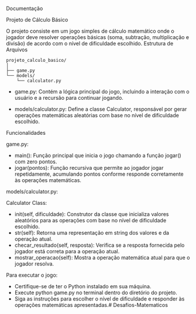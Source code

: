 Documentação

Projeto de Cálculo Básico

O projeto consiste em um jogo simples de cálculo matemático onde o jogador deve resolver operações básicas (soma,
subtração, multiplicação e divisão) de acordo com o nível de dificuldade escolhido.
Estrutura de Arquivos

    projeto_calculo_basico/
    │
    ├── game.py
    └── models/
        └── calculator.py


- game.py: Contém a lógica principal do jogo, incluindo a interação com o usuário e a recursão para continuar jogando.

- models/calculator.py: Define a classe Calculator, responsável por gerar operações matemáticas aleatórias com base no
nível de dificuldade escolhido.

Funcionalidades

game.py:

- main(): Função principal que inicia o jogo chamando a função jogar() com zero pontos.
- jogar(pontos): Função recursiva que permite ao jogador jogar repetidamente, acumulando pontos conforme responde corretamente às operações matemáticas.

models/calculator.py:

Calculator Class:

- init(self, dificuldade): Construtor da classe que inicializa valores aleatórios para as operações com base no nível de dificuldade escolhido.
- str(self): Retorna uma representação em string dos valores e da operação atual.
- checar_resultado(self, resposta): Verifica se a resposta fornecida pelo jogador está correta para a operação atual.
- mostrar_operacao(self): Mostra a operação matemática atual para que o jogador resolva.

Para executar o jogo:

- Certifique-se de ter o Python instalado em sua máquina.
- Execute python game.py no terminal dentro do diretório do projeto.
- Siga as instruções para escolher o nível de dificuldade e responder às operações matemáticas apresentadas.# Desafios-Matematicos
